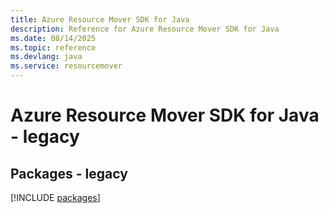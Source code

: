 ```yaml
---
title: Azure Resource Mover SDK for Java
description: Reference for Azure Resource Mover SDK for Java
ms.date: 08/14/2025
ms.topic: reference
ms.devlang: java
ms.service: resourcemover
---
```

# Azure Resource Mover SDK for Java - legacy
## Packages - legacy
[!INCLUDE [packages](resource-mover-index.md)]